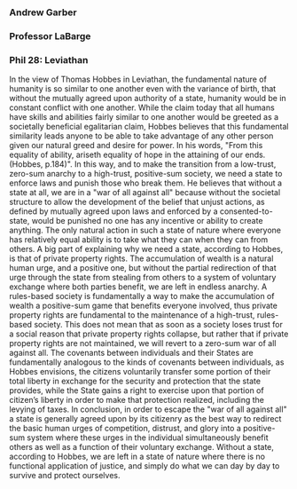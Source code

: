 ### Andrew Garber

### Professor LaBarge

### Phil 28: Leviathan

In the view of Thomas Hobbes in Leviathan, the fundamental nature of humanity is so similar to one another even with the variance of birth, that without the mutually agreed upon authority of a state, humanity would be in constant conflict with one another. While the claim today that all humans have skills and abilities fairly similar to one another would be greeted as a societally beneficial egalitarian claim, Hobbes believes that this fundamental similarity leads anyone to be able to take advantage of any other person given our natural greed and desire for power. In his words, "From this equality of ability, ariseth equality of hope in the attaining of our ends. (Hobbes, p.184)". In this way, and to make the transition from a low-trust, zero-sum anarchy to a high-trust, positive-sum society, we need a state to enforce laws and punish those who break them. He believes that without a state at all, we are in a "war of all against all" because without the societal structure to allow the development of the belief that unjust actions, as defined by mutually agreed upon laws and enforced by a consented-to-state, would be punished no one has any incentive or ability to create anything. The only natural action in such a state of nature where everyone has relatively equal ability is to take what they can when they can from others.
A big part of explaining why we need a state, according to Hobbes, is that of private property rights. The accumulation of wealth is a natural human urge, and a positive one, but without the partial redirection of that urge through the state from stealing from others to a system of voluntary exchange where both parties benefit, we are left in endless anarchy. A rules-based society is fundamentally a way to make the accumulation of wealth a positive-sum game that benefits everyone involved, thus private property rights are fundamental to the maintenance of a high-trust, rules-based society. This does not mean that as soon as a society loses trust for a social reason that private property rights collapse, but rather that if private property rights are not maintained, we will revert to a zero-sum war of all against all. The covenants between individuals and their States are fundamentally analogous to the kinds of covenants between individuals, as Hobbes envisions, the citizens voluntarily transfer some portion of their total liberty in exchange for the security and protection that the state provides, while the State gains a right to exercise upon that portion of citizen’s liberty in order to make that protection realized, including the levying of taxes.
In conclusion, in order to escape the "war of all against all" a state is generally agreed upon by its citizenry as the best way to redirect the basic human urges of competition, distrust, and glory into a positive-sum system where these urges in the individual simultaneously benefit others as well as a function of their voluntary exchange. Without a state, according to Hobbes, we are left in a state of nature where there is no functional application of justice, and simply do what we can day by day to survive and protect ourselves.
